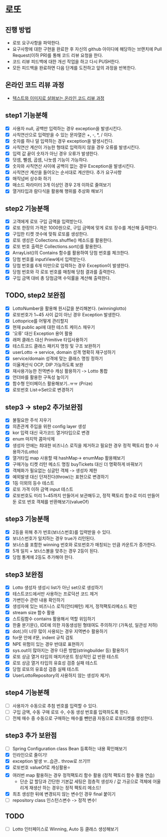# 로또
## 진행 방법
* 로또 요구사항을 파악한다.
* 요구사항에 대한 구현을 완료한 후 자신의 github 아이디에 해당하는 브랜치에 Pull Request(이하 PR)를 통해 코드 리뷰 요청을 한다.
* 코드 리뷰 피드백에 대한 개선 작업을 하고 다시 PUSH한다.
* 모든 피드백을 완료하면 다음 단계를 도전하고 앞의 과정을 반복한다.

## 온라인 코드 리뷰 과정
* [텍스트와 이미지로 살펴보는 온라인 코드 리뷰 과정](https://github.com/next-step/nextstep-docs/tree/master/codereview)


## step1 기능분해
* [X] 사용자 null, 공백만 입력하는 경우 exception을 발생시킨다.
* [X] 사칙연산으로 입력받을 수 있는 문자열은 +, -, *, / 이다.
* [X] 숫자를 하나 덜 입력하는 경우 exception을 발생시킨다.
* [X] 사칙연산 계산이 가능한 형태로 입력하지 않을 경우 오류를 발생시킨다.
* [X] 입력 값 끝이 숫자가 아닌 경우 오류가 발생한다.
* [X] 덧셈, 뺄셈, 곱셈, 나눗셈 기능이 가능하다.
* [X] 숫자와 사칙연산 사이에 공백이 없는 경우 Exception을 발생시킨다.
* [X] 사칙연산 계산을 들어오는 순서대로 계산한다.
추가 요구사항
* [X] 매직넘버 상수화 하기
* [X] 매소드 파라미터 3개 이상인 경우 2개 이하로 줄여보기
* [X] 열거타입과 람다식을 활용해 행위를 추상화 해보기

## step2 기능분해
* [X] 고객에게 로또 구입 금액을 입력받는다. 
* [X] 로또 한장의 가격은 1000원으로, 구입 금액에 맞게 로또 장수를 계산해 출력한다.
* [X] 구입한 티켓 갯수에 맞춰 로또를 생성한다.
* [X] 로또 생성은 Collections.shuffle() 메소드를 활용한다.
* [X] 로또 번호 출력은 Collections.sort()를 활용한다.
* [X] ArrayList()의 Contains 함수를 활용하여 당첨 번호를 체크한다.
* [X] 당첨 번호를 inputView에서 입력받는다.
* [X] 당첨 번호를 6개 미만으로 입력하는 경우 Exception이 발생한다.
* [X] 당첨 번호와 각 로또 번호를 매칭해 당첨 결과를 출력한다.
* [X] 구입 금액 대비 총 당첨금액 수익률을 계산해 출력한다.

## TODO, step2 보완점
* [X] LottoNumber을 활용해 원시값을 분리해본다. (winninglotto)
* [X] 로또번호가 1~45 사이 값이 아닌 경우 Exception 발생한다.
* [X] Lottoprice를 어떻게 관리할지
* [X] 현재 public api에 대한 테스트 케이스 채우기
* [X] '오류' 대신 Exception 용어 활용 
* [X] 래퍼 클래스 대신 Primitive 타입사용하기
* [X] 테스트코드 클래스 패키지 명칭 및 구조 보완하기
* [X] userLotto -> service, domain 성격 명확히 재구성하기
* [X] service/domain 성격에 맞는 클래스 명칭 정하기
* [X] 이율계산식 OCP, DIP 가능하도록 보완
* [X] 재사용가능한 전역변수 캐싱 활용하기 -> Lotto 통합
* [X] 언더바를 활용한 구독성 높이기
* [X] 함수형 인터페이스 활용해보기..ㅠㅠ (Prize)
* [X] 로또번호 List->Set으로 변경하기

## step3 -> step2 추가보완점
* [X] 불필요한 주석 지우기
* [X] 의존관계 주입을 위한 config layer 생성
* [X] kor 입력 대신 국가코드 열거타입으로 변경
* [X] enum 마지막 콤마삭제
* [X] 생성자 안에는 최대한 비즈니스 로직을 제거하고 필요한 경우 정적 팩토리 함수 사용하가(Lotto)
* [X] 열거타입 map 사용할 때 hashMap-> enumMap 활용해보기
* [X] 구매가능 티켓 리턴 메소드 명칭 buyTickets 대신 더 명확하게 바꿔보기
* [X] 객체화가 필요없는 싱글턴 객체 ->  생성자 제한
* [X] 예외발생 대신 던져진다(throw)는 표현으로 변경하기
* [X] 1등 이외의 등수 테스트
* [X] 로또 가격 이하 금액 input 테스트
* [X] 로또번호도 미리 1~45까지 만들어서 보관해두고, 정적 팩토리 함수로 미리 만들어둔 로또 번호 객체를 반환해보기(valueOf)

## step3 기능분해
* [X] 2등을 위해 추가 번호(보너스번호)를 입력받을 수 있다.
* [X] 보너스번호가 일치하는 경우 true가 리턴된다.
* [X] 보너스를 포함한 winning 번호와 로또번호가 매칭되는 만큼 카운트가 증가한다.
* [X] 5개 일치 + 보너스볼을 맞추는 경우 2등이 된다. 
* [X] 당첨 통계에 2등도 추가해야 한다.

## step3 보완점
* [X] Lotto 생성자 생성시 list가 아닌 set으로 생성하기
* [X] 테스트코드에서만 사용하는 프로덕션 코드 제거
* [X] 가변인수 관련 내용 확인하기
* [X] 생성자에 있는 비즈니스 로직(안티패턴) 제거, 정적팩토리메소드 확인
* [X] stream size 함수 활용
* [X] 스트림함수 contains 활용해서 역할 위임하기
* [X] 한줄 분기문{}, IDE에 의한 자동생성된 형태여도 주의하기! (가독성, 일관성 저하)
* [X] dot(.)이 너무 많이 사용되는 경우 지역변수 활용하기
* [X] for문 안에 if문, indent 규칙 검토
* [X] NPE 위험이 있는 경우 반대로 표현하기
* [X] sys.out이 많아지는 경우 다른 방법(stringbuilder 등) 활용하기
* [X] 로또 상금 열거 타입의 매치카운트 정상적인 값 반환 테스트
* [X] 로또 상금 열거 타입의 유효성 검증 실패 테스트
* [X] 당첨 로또의 유효성 검증 실패 테스트
* [X] UserLottoRepository의 사용하지 않는 생성자 제거\

## step4 기능분해
* [ ] 사용자가 수동으로 추첨 번호를 입력할 수 있다.
* [ ] 구입 금액, 수동 구매 로또 수, 수동 생성 번호를 입력하도록 한다.
* [ ] 전체 매수 중 수동으로 구매하는 매수를 뺀만큼 자동으로 로또티켓를 생성한다.

## step3 추가 보완점
* [ ] Spring Configuration class Bean 등록하는 내용 확인해보기
* [X] 인라인으로 줄이기!
* [X] exception 발생 ㅠ..습관.. throw로 쓰기!!!
* [X] 로또번호 valueOf로 캐싱활용⭐️️️️
* [X] 여러번 map 활용하는 경우 정적팩토리 함수 활용 (정적 팩토리 함수 활용 연습)
  * 단순 값 할당과 간단한 기본값 세팅은 점층적 생성자 / 값 가공으로 객체에 어울리게 재생산 하는 경우는 정적 팩토리 메소드!
* [X] 최초 생성한 뒤에 변경되지 않는 변수인 경우 final 붙이기
* [ ] repository class 인스턴스변수 -> 정적 변수!

## TODO
* [ ] Lotto 인터페이스로 Winning, Auto 등 클래스 생성해보기

